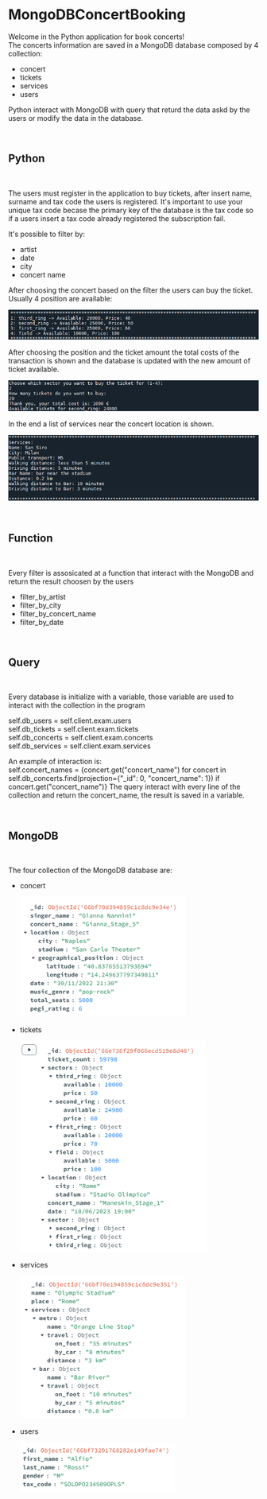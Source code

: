 <!-- ---------------------------------------------------------------------- -->
<h1>MongoDBConcertBooking</h1>
<!-- ---------------------------------------------------------------------- -->

Welcome in the Python application for book concerts!<br/>
The concerts information are saved in a MongoDB database composed by 4 collection:<br/>

<ul>
<li>concert  </li>
<li>tickets  </li>
<li>services </li>
<li>users    </li>
</ul>

Python interact with MongoDB with query that returd the data askd by the users
or modify the data in the database.

<br/>
<h2>Python</h2>
<br/>

The users must register in the application to buy tickets, after insert name,
surname and tax code the users is registered. It's important to use your unique
tax code becase the primary key of the database is the tax code so if a users
insert a tax code already registered the subscription fail.<br/>

It's possible to filter by:<br/>

<ul>
<li>artist       </li>
<li>date         </li>
<li>city         </li>
<li>concert name </li>
</ul>

After choosing the concert based on the filter the users can buy the ticket.<br/>
Usually 4 position are available:<br/>
<p><img src = "https://github.com/Bartyxx/MongoDBConcertBooking/blob/main/img/sector.png"/></p>

After choosing the position and the ticket amount the total costs of the 
transaction is shown and the database is updated with the new amount of ticket
available.<br/>
<p><img src = "https://github.com/Bartyxx/MongoDBConcertBooking/blob/main/img/tickets.png"/></p>

In the end a list of services near the concert location is shown.<br/>
<p><img src = "https://github.com/Bartyxx/MongoDBConcertBooking/blob/main/img/services.png"/></p>

<br/>
<h2>Function</h2>
<br/>

Every filter is assosicated at a function that interact with the MongoDB and
return the result choosen by the users<br/>

<ul>
<li>filter_by_artist       </li>
<li>filter_by_city         </li>
<li>filter_by_concert_name </li>
<li>filter_by_date         </li>
</ul>

<br/>
<h2>Query</h2>
<br/>

Every database is initialize with a variable, those variable are used to
interact with the collection in the program<br/>

self.db_users = self.client.exam.users<br/>
self.db_tickets = self.client.exam.tickets<br/>
self.db_concerts = self.client.exam.concerts<br/>
self.db_services = self.client.exam.services<br/>

An example of interaction is:<br/>
self.concert_names = {concert.get("concert_name") for concert in 
                      self.db_concerts.find(projection={"_id": 0, "concert_name": 1}) if concert.get("concert_name")}
The query interact with every line of the collection and return the concert_name,
the result is saved in a variable.

<br/>
<h2>MongoDB</h2>
<br/>

The four collection of the MongoDB database are:
<ul>
<li>concert  </li>
<p><img src = "https://github.com/Bartyxx/MongoDBConcertBooking/blob/main/img/concertDB.png"/></p>
<li>tickets  </li>
<p><img src = "https://github.com/Bartyxx/MongoDBConcertBooking/blob/main/img/ticketsDB.png"/></p>
<li>services </li>
<p><img src = "https://github.com/Bartyxx/MongoDBConcertBooking/blob/main/img/servicesDB.png"/></p>
<li>users    </li>
<p><img src = "https://github.com/Bartyxx/MongoDBConcertBooking/blob/main/img/usersDB.png"/></p>
</ul>
